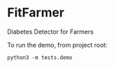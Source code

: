 # FitFarmer
Diabetes Detector for Farmers

To run the demo, from project root:

``` 
python3 -m tests.demo
```
